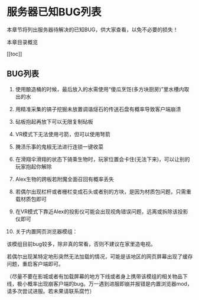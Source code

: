 # 服务器已知BUG列表

本章节将列出服务器待解决的已知BUG，供大家查看，以免不必要的损失！

本章目录概览

[[toc]]

## BUG列表

1. 使用酿造桶的时候，最后放入的水需使用“傻瓜烹饪(多方块厨房)”里水槽内取出的水

2. 用精准采集的镐子挖掘未放置调谐燧石的传送石盘有概率导致客户端崩溃

3. 砧板抱起再放下可以无限复制砧板

4. VR模式下无法使用弓箭，但可以使用弩箭

5. 腌渍乐事的鬼椒无法进行连锁一键收菜

6. 在滑翔伞滑翔的状态下骑乘生物时，玩家位置会卡住(无法下来)，可以让别的玩家抱起你解除

7. Alex生物的跨板若附魔全面召回有概率丢失

8. 若偶尔出现栏杆或者栅栏变成石头或者别的方块，是因为材质包问题，只需重载材质包即可

9. 在VR模式下靠近Alex的投影仪可能会出现视角错误问题，远离或拆除该投影仪即可

10. 关于内置网页浏览器模组：

该模组目前bug较多，除非真的常看，否则不建议在家里造电视。

若偶尔出现某特定地形突然无法加载的情况，可能是该地区的网页屏幕出现了缓存问题，重启客户端即可。

（尽量不要在影城或者有加载屏幕的地方下线或者身上携带该模组的相关物品下线，极小概率出现崩客户端的bug。万一遇到进服即崩并报错是内置浏览器mod，请多次尝试进服。若未果请联系腐竹）

